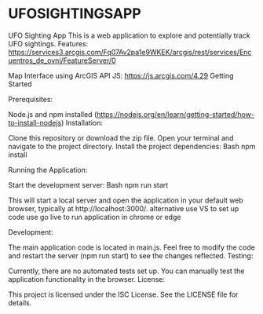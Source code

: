 # UFOSIGHTINGSAPP
UFO Sighting App
This is a web application to explore and potentially track UFO sightings.
Features: https://services3.arcgis.com/Fq07Av2pa1e9WKEK/arcgis/rest/services/Encuentros_de_ovni/FeatureServer/0

Map Interface using ArcGIS API JS: https://js.arcgis.com/4.29
Getting Started

Prerequisites:

Node.js and npm installed (https://nodejs.org/en/learn/getting-started/how-to-install-nodejs)
Installation:

Clone this repository or download the zip file.
Open your terminal and navigate to the project directory.
Install the project dependencies:
Bash
npm install

Running the Application:

Start the development server:
Bash
npm run start

This will start a local server and open the application in your default web browser, typically at http://localhost:3000/.
alternative use VS to set up code use go live to run application in chrome or edge

Development:

The main application code is located in main.js.
Feel free to modify the code and restart the server (npm run start) to see the changes reflected.
Testing:

Currently, there are no automated tests set up. You can manually test the application functionality in the browser.
License:

This project is licensed under the ISC License. See the LICENSE file for details.
